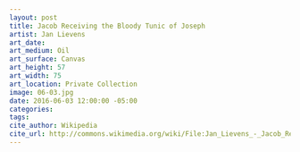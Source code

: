 ```yaml
---
layout: post
title: Jacob Receiving the Bloody Tunic of Joseph
artist: Jan Lievens
art_date:
art_medium: Oil
art_surface: Canvas
art_height: 57
art_width: 75
art_location: Private Collection
image: 06-03.jpg
date: 2016-06-03 12:00:00 -05:00
categories:
tags:
cite_author: Wikipedia
cite_url: http://commons.wikimedia.org/wiki/File:Jan_Lievens_-_Jacob_Receiving_the_Bloody_Tunic_of_Joseph_-_WGA13000.jpg
---
```

